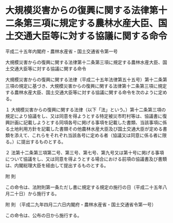 # 大規模災害からの復興に関する法律第十二条第三項に規定する農林水産大臣、国土交通大臣等に対する協議に関する命令

平成二十五年内閣府・農林水産省・国土交通省令第一号

大規模災害からの復興に関する法律第十二条第三項に規定する農林水産大臣、国土交通大臣等に対する協議に関する命令

大規模災害からの復興に関する法律（平成二十五年法律第五十五号）第十二条第三項の規定に基づき、大規模災害からの復興に関する法律第十二条第三項に規定する農林水産大臣、国土交通大臣等に対する協議に関する命令を次のように定める。

１ 大規模災害からの復興に関する法律（以下「法」という。）第十二条第三項の規定により協議をし、又は同意を得ようとする特定被災市町村等は、協議書に復興計画に記載しようとする同項各号に掲げる事項を記載した書類、当該事項に係る土地利用方針を記載した書類その他農林水産大臣及び国土交通大臣が定める書類を添えて、これらをそれぞれ当該各号に定める者（協議又は同意に係る者に限る。）に提出するものとする。

２ 法第十二条第三項第二号、第三号、第七号、第九号又は第十号に掲げる事項について協議をし、又は同意を得ようとする場合における前項の協議書及び書類は、内閣総理大臣を経由して提出するものとする。

附 則

この命令は、法附則第一条ただし書に規定する規定の施行の日（平成二十五年八月二十日）から施行する。

附 則 （平成二九年四月二六日内閣府・農林水産省・国土交通省令第一号）

この命令は、公布の日から施行する。
